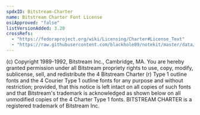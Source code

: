 ```yaml
---
spdxID: Bitstream-Charter
name: Bitstream Charter Font License
osiApproved: "false"
listVersionAdded: 3.20
crossRefs: 
  - "https://fedoraproject.org/wiki/Licensing/Charter#License_Text"
  - "https://raw.githubusercontent.com/blackhole89/notekit/master/data/fonts/Charter%20license.txt"
---
```


(c)
  Copyright 1989-1992, Bitstream Inc., Cambridge, MA. You are hereby granted permission under all Bitstream propriety rights to use, copy, modify, sublicense, sell, and redistribute the 4 Bitstream Charter (r) Type 1 outline fonts and the 4 Courier Type 1 outline fonts for any purpose and without restriction; provided, that this notice is left intact on all copies of such fonts and that Bitstream's trademark is acknowledged as shown below on all unmodified copies of the 4 Charter Type 1 fonts. BITSTREAM CHARTER is a registered trademark of Bitstream Inc.
